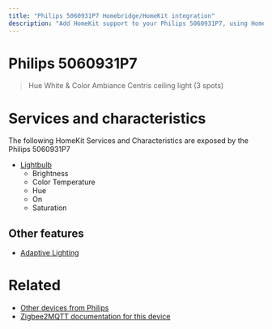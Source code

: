 ```yaml
---
title: "Philips 5060931P7 Homebridge/HomeKit integration"
description: "Add HomeKit support to your Philips 5060931P7, using Homebridge, Zigbee2MQTT and homebridge-z2m."
---
```

<!---
This file has been GENERATED using src/docgen/docgen.ts
DO NOT EDIT THIS FILE MANUALLY!
-->
# Philips 5060931P7
> Hue White & Color Ambiance Centris ceiling light (3 spots)


# Services and characteristics
The following HomeKit Services and Characteristics are exposed by
the Philips 5060931P7

* [Lightbulb](../../light.md)
  * Brightness
  * Color Temperature
  * Hue
  * On
  * Saturation

## Other features
* [Adaptive Lighting](../../light.md)

# Related
* [Other devices from Philips](../index.md#philips)
* [Zigbee2MQTT documentation for this device](https://www.zigbee2mqtt.io/devices/5060931P7.html)